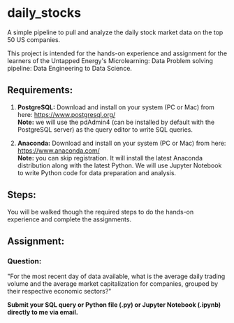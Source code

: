 # daily_stocks
A simple pipeline to pull and analyze the daily stock market data on the top 50 US companies.

This project is intended for the hands-on experience and assignment for the learners of 
the Untapped Energy's Microlearning: Data Problem solving pipeline: Data Engineering to Data Science.

## Requirements:

1. **PostgreSQL:** Download and install on your system (PC or Mac) from here: https://www.postgresql.org/ <br>
**Note:** we will use the pdAdmin4 (can be installed by default with the PostgreSQL server) as 
the query editor to write SQL queries.

2. **Anaconda:** Download and install on your system (PC or Mac) from here: https://www.anaconda.com/ <br>
**Note:** you can skip registration. 
It will install the latest Anaconda distribution along with the latest Python. We will use
Jupyter Notebook to write Python code for data preparation and analysis.

## Steps:

You will be walked though the required steps to do the hands-on experience and complete the assignments.

## Assignment:

### Question:
"For the most recent day of data available, what is the average daily trading volume and the
average market capitalization for companies, grouped by their respective economic sectors?"

**Submit your SQL query or Python file (.py) or Jupyter Notebook (.ipynb) directly to me via email.**
